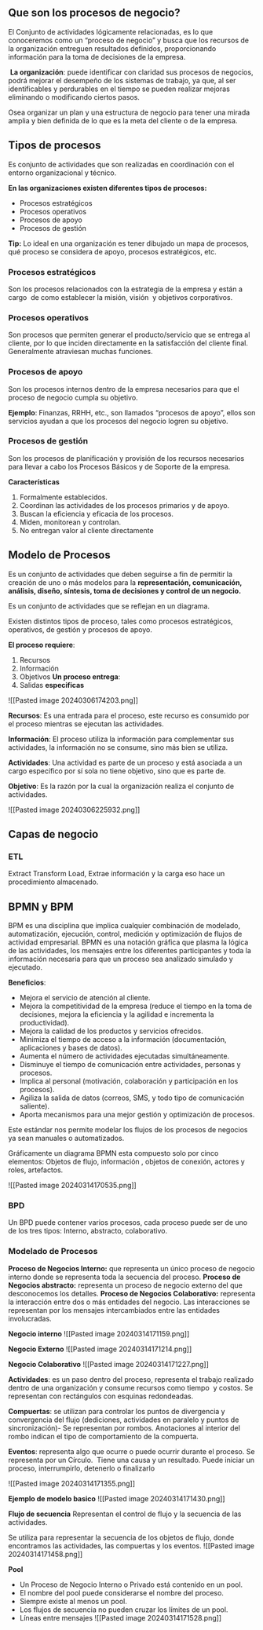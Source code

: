 ## Que son los procesos de negocio?

El Conjunto de actividades lógicamente relacionadas, es lo que conoceremos como un “proceso de negocio” y busca que los recursos de la organización entreguen resultados definidos, proporcionando información para la toma de decisiones de la empresa.

 **La organización**: puede identificar con claridad sus procesos de negocios, podrá mejorar el desempeño de los sistemas de trabajo, ya que, al ser identificables y perdurables en el tiempo se pueden realizar mejoras eliminando o modificando ciertos pasos.

Osea organizar un plan y una estructura de negocio para tener una mirada amplia y bien definida de lo que es la meta del cliente o de la empresa.

## Tipos de procesos
 Es conjunto de actividades que son realizadas en coordinación con el entorno organizacional y técnico.

**En las organizaciones existen diferentes tipos de procesos:**
- Procesos estratégicos
- Procesos operativos
- Procesos de apoyo
- Procesos de gestión

**Tip:** Lo ideal en una organización es tener dibujado un mapa de procesos, qué proceso se considera de apoyo, procesos estratégicos, etc.

### Procesos estratégicos
Son los procesos relacionados con la estrategia de la empresa y están a cargo  de como establecer la misión, visión  y objetivos corporativos.

### Procesos operativos
Son procesos que permiten generar el producto/servicio que se entrega al cliente, por lo que inciden directamente en la satisfacción del cliente final. Generalmente atraviesan muchas funciones.

### Procesos de apoyo
Son los procesos internos dentro de la empresa necesarios para que el proceso de negocio cumpla su objetivo.

**Ejemplo**: Finanzas, RRHH, etc., son llamados “procesos de apoyo”, ellos son servicios ayudan a que los procesos del negocio logren su objetivo.

### Procesos de gestión
Son los procesos de planificación y provisión de los recursos necesarios para llevar a cabo los Procesos Básicos y de Soporte de la empresa.

**Características**
1) Formalmente establecidos.
2) Coordinan las actividades de los procesos primarios y de apoyo.
3) Buscan la eficiencia y eficacia de los procesos.
4) Miden, monitorean y controlan.
5) No entregan valor al cliente directamente


## Modelo de Procesos
Es un conjunto de actividades que deben seguirse a fin de permitir la creación de uno o más modelos para la **representación, comunicación, análisis, diseño, síntesis, toma de decisiones y control de un negocio.**

Es un conjunto de actividades que se reflejan en un diagrama.

Existen distintos tipos de proceso, tales como procesos estratégicos, operativos, de gestión y procesos de apoyo.

**El proceso requiere**: 
1) Recursos
2) Información
3) Objetivos
**Un proceso entrega**:
1) Salidas **especificas**

![[Pasted image 20240306174203.png]]


**Recursos**: Es una entrada para el proceso, este recurso es consumido por el proceso mientras se ejecutan las actividades.

**Información**: El proceso utiliza la información para complementar sus actividades, la información no se consume, sino más bien se utiliza.

**Actividades**: Una actividad es parte de un proceso y está asociada a un cargo específico por sí sola no tiene objetivo, sino que es parte de.

**Objetivo**: Es la razón por la cual la organización realiza el conjunto de actividades.

![[Pasted image 20240306225932.png]]


## Capas de negocio

### ETL
Extract Transform Load, Extrae información y la carga eso hace un procedimiento almacenado.

## BPMN y BPM
BPM es una disciplina que implica cualquier combinación de modelado, automatización, ejecución, control, medición y optimización de flujos de actividad empresarial.
BPMN es una notación gráfica que plasma la lógica de las actividades, los mensajes entre los diferentes participantes y toda la información necesaria para que un proceso sea analizado simulado y ejecutado.


**Beneficios**:
- Mejora el servicio de atención al cliente.
- Mejora la competitividad de la empresa (reduce el tiempo en la toma de decisiones, mejora la eficiencia y la agilidad e incrementa la productividad).
- Mejora la calidad de los productos y servicios ofrecidos.
- Minimiza el tiempo de acceso a la información (documentación, aplicaciones y bases de datos).
- Aumenta el número de actividades ejecutadas simultáneamente.
- Disminuye el tiempo de comunicación entre actividades, personas y procesos.
- Implica al personal (motivación, colaboración y participación en los procesos).
- Agiliza la salida de datos (correos, SMS, y todo tipo de comunicación saliente).
- Aporta mecanismos para una mejor gestión y optimización de procesos.


Este estándar nos permite modelar los flujos de los procesos de negocios ya sean manuales o automatizados.

Gráficamente un diagrama BPMN esta compuesto solo por cinco elementos: Objetos de flujo, información , objetos de conexión, actores y roles, artefactos.

![[Pasted image 20240314170535.png]]


### BPD
Un BPD puede contener varios procesos, cada proceso puede ser de uno de los tres tipos: Interno, abstracto, colaborativo.
###  Modelado de Procesos
**Proceso de Negocios Interno:** que representa un único proceso de negocio interno donde se representa toda la secuencia del proceso.
**Proceso de Negocios abstracto:** representa un proceso de negocio externo del que desconocemos los detalles.
**Proceso de Negocios Colaborativo:** representa la interacción entre dos o más entidades del negocio. Las interacciones se representan por los mensajes intercambiados entre las entidades involucradas.

**Negocio interno**
![[Pasted image 20240314171159.png]]

**Negocio Externo**
![[Pasted image 20240314171214.png]]


**Negocio Colaborativo**
![[Pasted image 20240314171227.png]]

**Actividades**: es un paso dentro del proceso, representa el trabajo realizado dentro de una organización y consume recursos como tiempo  y costos. Se representan con rectángulos con esquinas redondeadas.

**Compuertas**: se utilizan para controlar los puntos de divergencia y convergencia del flujo (dediciones, actividades en paralelo y puntos de sincronización)- Se representan por rombos. Anotaciones al interior del rombo indican el tipo de comportamiento de la compuerta.

**Eventos**: representa algo que ocurre o puede ocurrir durante el proceso. Se representa por un Círculo.  Tiene una causa y un resultado. Puede iniciar un proceso, interrumpirlo, detenerlo o finalizarlo

![[Pasted image 20240314171355.png]]

**Ejemplo de modelo basico**
![[Pasted image 20240314171430.png]]


**Flujo de secuencia**
Representan el control de flujo y la secuencia de las actividades.

Se utiliza para representar la secuencia de los objetos de flujo, donde encontramos las actividades, las compuertas y los eventos.
![[Pasted image 20240314171458.png]]

**Pool**
- Un Proceso de Negocio Interno o Privado está contenido en un pool.
- El nombre del pool puede considerarse el nombre del proceso.
- Siempre existe al menos un pool.
- Los flujos de secuencia no pueden cruzar los límites de un pool.
- Líneas entre mensajes
![[Pasted image 20240314171528.png]]

